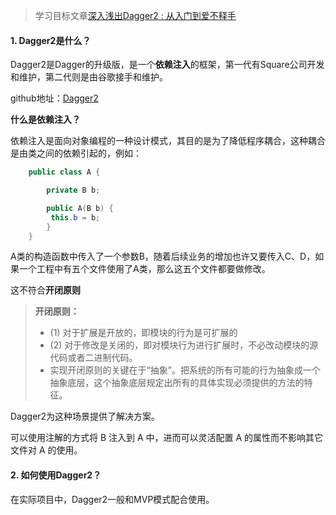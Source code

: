 >学习目标文章[深入浅出Dagger2 : 从入门到爱不释手](https://www.jianshu.com/p/626b2087e2b1)

#### 1. Dagger2是什么？

Dagger2是Dagger的升级版，是一个**依赖注入**的框架，第一代有Square公司开发和维护，第二代则是由谷歌接手和维护。

github地址：[Dagger2](https://github.com/google/dagger)

**什么是依赖注入？**

依赖注入是面向对象编程的一种设计模式，其目的是为了降低程序耦合，这种耦合是由类之间的依赖引起的，例如：

```java
    public class A {

        private B b;

        public A(B b) {
         this.b = b;
        }
    }
```

A类的构造函数中传入了一个参数B，随着后续业务的增加也许又要传入C、D，如果一个工程中有五个文件使用了A类，那么这五个文件都要做修改。

这不符合**开闭原则**

>**开闭原则：**
>* (1) 对于扩展是开放的，即模块的行为是可扩展的
>* (2) 对于修改是关闭的，即对模块行为进行扩展时，不必改动模块的源代码或者二进制代码。
>* 实现开闭原则的关键在于“抽象”。把系统的所有可能的行为抽象成一个抽象底层，这个抽象底层规定出所有的具体实现必须提供的方法的特征。

Dagger2为这种场景提供了解决方案。

可以使用注解的方式将 B 注入到 A 中，进而可以灵活配置 A 的属性而不影响其它文件对 A 的使用。

#### 2. 如何使用Dagger2？

在实际项目中，Dagger2一般和MVP模式配合使用。




